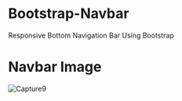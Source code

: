# Bootstrap-Navbar
Responsive Bottom Navigation Bar Using Bootstrap

# Navbar Image
![Capture9](https://github.com/mikchaudhari903/Bootstrap-Navbar/assets/168617903/11dbf96d-b6b8-451d-aeef-f0ed70bd50a2)
